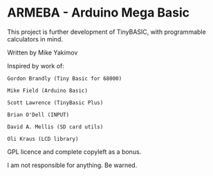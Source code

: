 
# ARMEBA - Arduino Mega Basic 

This project is further development of TinyBASIC, with programmable calculators in mind.

 Written by Mike Yakimov

 Inspired by work of:
 
    Gordon Brandly (Tiny Basic for 68000)
    
    Mike Field (Arduino Basic)
    
    Scott Lawrence (TinyBasic Plus)
    
    Brian O'Dell (INPUT)
    
    David A. Mellis (SD card utils)
    
    Oli Kraus (LCD library)

 GPL licence and complete copyleft as a bonus.
 
 I am not responsible for anything. Be warned.
